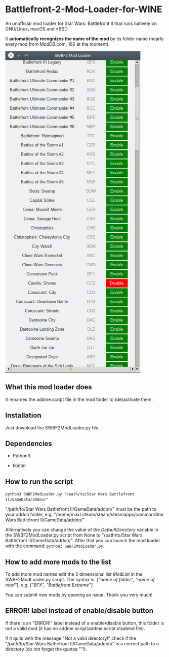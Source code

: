 # Battlefront-2-Mod-Loader-for-WINE
An unofficial mod loader for Star Wars: Battlefront II that runs natively on GNU/Linux, macOS and *BSD.

It **automatically recognizes the name of the mod** by its folder name (nearly every mod from ModDB.com, 166 at the moment).

![Screenshot](https://raw.githubusercontent.com/Liemaeu/Battlefront-2-Mod-Loader-for-WINE/master/Screenshot.png)

## What this mod loader does

It renames the addme.script file in the mod folder to (de)activate them.

## Installation

Just download the SWBF2ModLoader.py file.

## Dependencies

- Python3

- tkinter

## How to run the script

`python3 SWBF2ModLoader.py "/path/to/Star Wars Battlefront II/GameData/addon/"`

"/path/to/Star Wars Battlefront II/GameData/addon/" must be the path to your addon folder, e.g. "/home/max/.steam/steam/steamapps/common/Star Wars Battlefront II/GameData/addon/"

Alternatively you can change the value of the *DefaultDirectory* variable in the SWBF2ModLoader.py script from None to "/path/to/Star Wars Battlefront II/GameData/addon/". After that you can launch the mod loader with the command: `python3 SWBF2ModLoader.py`.

## How to add more mods to the list

To add more mod names edit the 2 dimensional list *ModList* in the SWBF2ModLoader.py script. The syntax is: *["name of folder", "name of mod"]*, e.g. *["BFX", "Battlefront Extreme"]*.

You can submit new mods by opening an issue. Thank you very much!

## ERROR! label instead of enable/disable button

If there is an "ERROR!" label instead of a enable/disable button, this folder is not a valid mod (it has no addme.script/addme.script.disabled file).

If it quits with the message "Not a valid directory!" check if the "/path/to/Star Wars Battlefront II/GameData/addon/" is a correct path to a directory (do not forget the quotes ""!).
